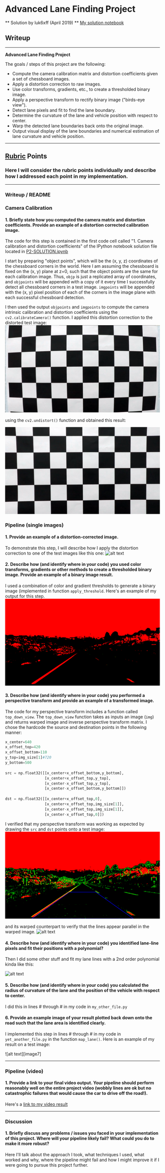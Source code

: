 # **Advanced Lane Finding Project** 

** Solution by luk6xff (April 2019)
** [My solution notebook](P2-SOLUTION.ipynb)

## Writeup 


---
**Advanced Lane Finding Project**

The goals / steps of this project are the following:

* Compute the camera calibration matrix and distortion coefficients given a set of chessboard images.
* Apply a distortion correction to raw images.
* Use color transforms, gradients, etc., to create a thresholded binary image.
* Apply a perspective transform to rectify binary image ("birds-eye view").
* Detect lane pixels and fit to find the lane boundary.
* Determine the curvature of the lane and vehicle position with respect to center.
* Warp the detected lane boundaries back onto the original image.
* Output visual display of the lane boundaries and numerical estimation of lane curvature and vehicle position.
---

[//]: # (Image References)

[image0]: ./output_images/distorted_image.png "Distorted"
[image1]: ./output_images/undistorted_image.png "Undistorted"
[image2]: ./output_images/test1.jpg "Road Transformed"
[image3]: ./output_images/undistorted_threshlded_image.png "Binary thresholded image"
[image4]: ./output_images/Undistorted_with_ROI.png "Perspective transform"
[image5]: ./output_images/Undistorted_and_transformed_image.png. "Transformed_image"
[image6]: ./output_images/example_output.jpg "Output"
[video1]: ./project_video.mp4 "Video"

## [Rubric](https://review.udacity.com/#!/rubrics/571/view) Points

### Here I will consider the rubric points individually and describe how I addressed each point in my implementation.  

---

### Writeup / README


### Camera Calibration

#### 1. Briefly state how you computed the camera matrix and distortion coefficients. Provide an example of a distortion corrected calibration image.

The code for this step is contained in the first code cell called "1. Camera calibration and distortion coefficients" of the IPython notebook solution file located in [P2-SOLUTION.ipynb](P2-SOLUTION.ipynb)

I start by preparing "object points", which will be the (x, y, z) coordinates of the chessboard corners in the world. Here I am assuming the chessboard is fixed on the (x, y) plane at z=0, such that the object points are the same for each calibration image.  Thus, `objp` is just a replicated array of coordinates, and `objpoints` will be appended with a copy of it every time I successfully detect all chessboard corners in a test image.  `imgpoints` will be appended with the (x, y) pixel position of each of the corners in the image plane with each successful chessboard detection.  

I then used the output `objpoints` and `imgpoints` to compute the camera intrinsic calibration and distortion coefficients using the `cv2.calibrateCamera()` function.  I applied this distortion correction to the distorted test image:
![alt text][image0]

using the `cv2.undistort()` function and obtained this result: 

![alt text][image1]


### Pipeline (single images)

#### 1. Provide an example of a distortion-corrected image.

To demonstrate this step, I will describe how I apply the distortion correction to one of the test images like this one:
![alt text][image2]

#### 2. Describe how (and identify where in your code) you used color transforms, gradients or other methods to create a thresholded binary image.  Provide an example of a binary image result.

I used a combination of color and gradient thresholds to generate a binary image (implemented in function `apply_threshold`.  Here's an example of my output for this step.
![alt text][image3]

#### 3. Describe how (and identify where in your code) you performed a perspective transform and provide an example of a transformed image.

The code for my perspective transform includes a function called `top_down_view`.  The `top_down_view` function takes as inputs an image (`img`) and returns warped image and inverse perspective transform matrix.  I chose the hardcode the source and destination points in the following manner:

```python
x_center=640
x_offset_top=420
x_offset_bottom=110
y_top=img_size[1]#720
y_bottom=500

src = np.float32([[x_center+x_offset_bottom,y_bottom],
                  [x_center+x_offset_top,y_top],
                  [x_center-x_offset_top,y_top],
                  [x_center-x_offset_bottom,y_bottom]])

dst = np.float32([[x_center+x_offset_top,0],
                  [x_center+x_offset_top,img_size[1]],
                  [x_center-x_offset_top,img_size[1]],
                  [x_center-x_offset_top,0]])
```

I verified that my perspective transform was working as expected by drawing the `src` and `dst` points onto a test image:
![alt text][image4]

and its warped counterpart to verify that the lines appear parallel in the warped image.
![alt text][image5]

#### 4. Describe how (and identify where in your code) you identified lane-line pixels and fit their positions with a polynomial?

Then I did some other stuff and fit my lane lines with a 2nd order polynomial kinda like this:

![alt text][image6]

#### 5. Describe how (and identify where in your code) you calculated the radius of curvature of the lane and the position of the vehicle with respect to center.

I did this in lines # through # in my code in `my_other_file.py`

#### 6. Provide an example image of your result plotted back down onto the road such that the lane area is identified clearly.

I implemented this step in lines # through # in my code in `yet_another_file.py` in the function `map_lane()`.  Here is an example of my result on a test image:

![alt text][image7]

---

### Pipeline (video)

#### 1. Provide a link to your final video output.  Your pipeline should perform reasonably well on the entire project video (wobbly lines are ok but no catastrophic failures that would cause the car to drive off the road!).

Here's a [link to my video result](./project_video.mp4)

---

### Discussion

#### 1. Briefly discuss any problems / issues you faced in your implementation of this project.  Where will your pipeline likely fail?  What could you do to make it more robust?

Here I'll talk about the approach I took, what techniques I used, what worked and why, where the pipeline might fail and how I might improve it if I were going to pursue this project further.  
